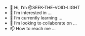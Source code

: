 - 👋 Hi, I’m @SEEK-THE-VOID-LIGHT
- 👀 I’m interested in ...
- 🌱 I’m currently learning ...
- 💞️ I’m looking to collaborate on ...
- 📫 How to reach me ...

